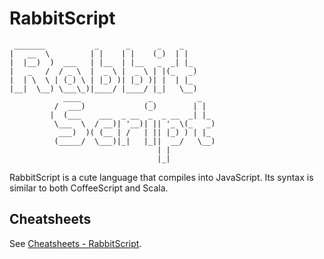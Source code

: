 # RabbitScript

```
 _______           _      _      _    _
|   __  \         | |    | |    (_)  | |
|  |__)  )  ___   | |__  | |__   _  _| |_
|   _   /  / _ \  |  _ \ |  _ \ | |(_   _)
|  | \  \ | (_) \ | |_) )| |_) )| |  | |_
|__|  \__) \___\_)|____/ |____/ |_|   \__)
            ____               _          _
          /  ___)             (_)        | |
         |  (___    ___  _ __  _  _ __  _| |_
          \___  \  / __)| '__)| || '_ \(_   _)
           ___)  )( (__ | /   | || |_) ) | |_
          (_____/  \___)|_|   |_||  __/   \__)
                                 | |
                                 |_|
```


RabbitScript is a cute language that compiles into JavaScript.
Its syntax is similar to both CoffeeScript and Scala.

## Cheatsheets

See [Cheatsheets - RabbitScript](http://akouryy.github.io/RabbitScript/cheatsheet.html).
